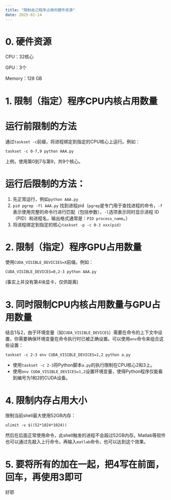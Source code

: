 ```yaml
---
title: "限制自己程序占用的硬件资源"
date: 2025-01-14
---
```

# 0. 硬件资源
CPU：32核心

GPU：3个  

Memory：128 GB

# 1. 限制（指定）程序CPU内核占用数量
# 运行前限制的方法
  通过`taskset -c`前缀，将进程绑定到指定的CPU核心上运行。例如：
   ```shell
   taskset -c 0-7,9 python AAA.py    
   ```
  上例，使用第0到7与第9，共9个核心。
# 运行后限制的方法：
  1. 先正常运行，例如`python AAA.py`
  2. `pid pgrep -fl AAA.py` 找到进程pid（`pgrep`是专门用于查找进程的命令，`-f`表示使用完整的命令行进行匹配（包括参数），`-l`选项表示同时显示进程 ID（PID）和进程名，输出格式通常是：`PID process_name`。）
  3. 将进程绑定到指定的核心`taskset -p -c 0-3 xxx(pid)`

# 2. 限制（指定）程序GPU占用数量
  使用`CUDA_VISIBLE_DEVICIES=X`前缀。例如：
  ```shell
  CUDA_VISIBLE_DEVICES=0,2-3 python AAA.py
  ```
  (事实上并没有第4块显卡，仅供距离)

# 3. 同时限制CPU内核占用数量与GPU占用数量
  结合1与2，由于环境变量（如`CUDA_VISIBLE_DEVICES`）需要在命令的上下文中设置，你需要确保环境变量在命令执行时已被正确设置。可以使用`env`命令来组合这些设置：
  ```shell
  taskset -c 2-3 env CUDA_VISIBLE_DEVICES=1,2 python a.py  
  ```
  - 使用`taskset -c 2-3`将Python脚本`a.py`的执行限制在CPU核心2和3上。
  - 使用`env CUDA_VISIBLE_DEVICES=1,2`设置环境变量，使得Python程序仅能看到编号为1和2的CUDA设备。

# 4. 限制内存占用大小
  限制当前shell最大使用52GB内存：
  ```shell
  ulimit -v $((52*1024*1024))    
  ```
  然后在后面正常使用命令，此shell触发的进程不会超过52GB内存。Matlab等软件也可以通过先敲入上行命令，再输入`matlab`命令，也可以达到这个效果。

# 5. 要将所有的加在一起，把4写在前面，回车，再使用3即可

好耶
